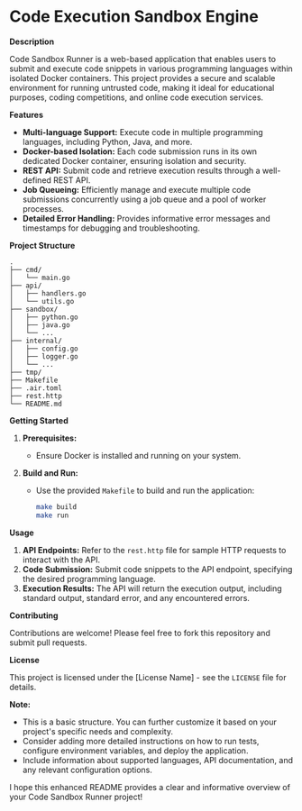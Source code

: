 # Code Execution Sandbox Engine

**Description**

Code Sandbox Runner is a web-based application that enables users to submit and execute code snippets in various programming languages within isolated Docker containers. This project provides a secure and scalable environment for running untrusted code, making it ideal for educational purposes, coding competitions, and online code execution services.

**Features**

* **Multi-language Support:** Execute code in multiple programming languages, including Python, Java, and more.
* **Docker-based Isolation:** Each code submission runs in its own dedicated Docker container, ensuring isolation and security.
* **REST API:** Submit code and retrieve execution results through a well-defined REST API.
* **Job Queueing:** Efficiently manage and execute multiple code submissions concurrently using a job queue and a pool of worker processes.
* **Detailed Error Handling:** Provides informative error messages and timestamps for debugging and troubleshooting.

**Project Structure**

```
.
├── cmd/
│   └── main.go 
├── api/
│   ├── handlers.go
│   └── utils.go
├── sandbox/
│   ├── python.go
│   ├── java.go
│   └── ... 
├── internal/
│   ├── config.go
│   ├── logger.go
│   └── ...
├── tmp/ 
├── Makefile
├── .air.toml
├── rest.http
└── README.md 
```

**Getting Started**

1. **Prerequisites:**
   - Ensure Docker is installed and running on your system.

2. **Build and Run:**
   - Use the provided `Makefile` to build and run the application:
     ```bash
     make build
     make run
     ```

**Usage**

1. **API Endpoints:** Refer to the `rest.http` file for sample HTTP requests to interact with the API. 
2. **Code Submission:** Submit code snippets to the API endpoint, specifying the desired programming language.
3. **Execution Results:** The API will return the execution output, including standard output, standard error, and any encountered errors.

**Contributing**

Contributions are welcome! Please feel free to fork this repository and submit pull requests.

**License**

This project is licensed under the [License Name] - see the `LICENSE` file for details.

**Note:**

* This is a basic structure. You can further customize it based on your project's specific needs and complexity.
* Consider adding more detailed instructions on how to run tests, configure environment variables, and deploy the application.
* Include information about supported languages, API documentation, and any relevant configuration options.

I hope this enhanced README provides a clear and informative overview of your Code Sandbox Runner project!
